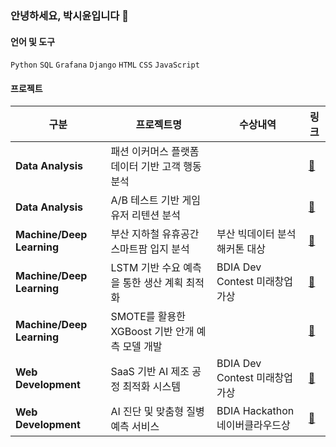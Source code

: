### 안녕하세요, 박시윤입니다 👋

#### 언어 및 도구
`Python` `SQL` `Grafana` `Django` `HTML` `CSS` `JavaScript`

#### 프로젝트

| 구분 | 프로젝트명 | 수상내역 | 링크 |
|----------|--------------------------------|------------|------------|
| **Data Analysis** | 패션 이커머스 플랫폼 데이터 기반 고객 행동 분석 |  | [🔗](https://github.com/sparky1543/e-commerce) |
| **Data Analysis** | A/B 테스트 기반 게임 유저 리텐션 분석 |  | [🔗](https://github.com/sparky1543/cookiecats-abtest) |
| **Machine/Deep Learning** | 부산 지하철 유휴공간 스마트팜 입지 분석 | 부산 빅데이터 분석 해커톤 대상 | [🔗](https://github.com/sparky1543/metro-farm) |
| **Machine/Deep Learning** | LSTM 기반 수요 예측을 통한 생산 계획 최적화 | BDIA Dev Contest 미래창업가상 | [🔗](https://github.com/sparky1543/prod-planning) |
| **Machine/Deep Learning** | SMOTE를 활용한 XGBoost 기반 안개 예측 모델 개발 |  | [🔗](https://github.com/sparky1543/weather-fog) |
| **Web Development** | SaaS 기반 AI 제조 공정 최적화 시스템 | BDIA Dev Contest 미래창업가상 | [🔗](https://github.com/sparky1543/isix-project) |
| **Web Development** | AI 진단 및 맞춤형 질병 예측 서비스 | BDIA Hackathon 네이버클라우드상 | [🔗](https://github.com/sparky1543/smart-doctor) |
